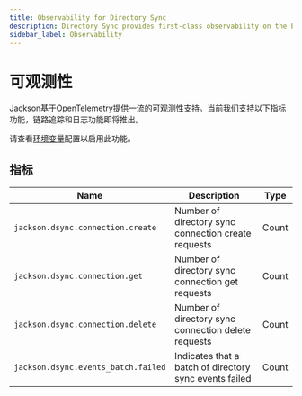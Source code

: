```yaml
---
title: Observability for Directory Sync
description: Directory Sync provides first-class observability on the back of OpenTelemetry.
sidebar_label: Observability
---
```


# 可观测性

Jackson基于OpenTelemetry提供一流的可观测性支持。当前我们支持以下指标功能，链路追踪和日志功能即将推出。

请查看[环境变量](../jackson/deploy/env-variables#opentelemetry-configuration)配置以启用此功能。

## 指标

| Name                                | Description                                                  | Type  |
| ----------------------------------- | ------------------------------------------------------------ | ----- |
| `jackson.dsync.connection.create`   | Number of directory sync connection create requests          | Count |
| `jackson.dsync.connection.get`      | Number of directory sync connection get requests             | Count |
| `jackson.dsync.connection.delete`   | Number of directory sync connection delete requests          | Count |
| `jackson.dsync.events_batch.failed` | Indicates that a batch of directory sync events failed       | Count |